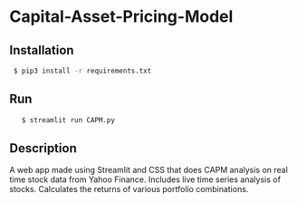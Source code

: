 # Capital-Asset-Pricing-Model

## Installation
  ```bash
   $ pip3 install -r requirements.txt 
  ```
 
## Run
```bash
   $ streamlit run CAPM.py
```

## Description

A web app made using Streamlit and CSS that does CAPM analysis on real time stock data from Yahoo Finance.
Includes live time series analysis of stocks.
Calculates the returns of various portfolio combinations.

